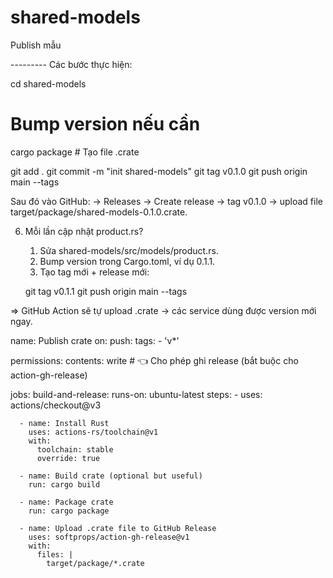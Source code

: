# shared-models
Publish mẫu

--------- Các bước thực hiện:

cd shared-models

# Bump version nếu cần
cargo package         # Tạo file .crate

git add .
git commit -m "init shared-models"
git tag v0.1.0
git push origin main --tags

Sau đó vào GitHub:
→ Releases → Create release → tag v0.1.0 → upload file target/package/shared-models-0.1.0.crate.

6. Mỗi lần cập nhật product.rs?
	1.	Sửa shared-models/src/models/product.rs.
	2.	Bump version trong Cargo.toml, ví dụ 0.1.1.
	3.	Tạo tag mới + release mới:

    git tag v0.1.1
    git push origin main --tags

=> GitHub Action sẽ tự upload .crate → các service dùng được version mới ngay.


name: Publish crate
on:
  push:
    tags:
      - 'v*'

permissions:
  contents: write  # 👈 Cho phép ghi release (bắt buộc cho action-gh-release)

jobs:
  build-and-release:
    runs-on: ubuntu-latest
    steps:
      - uses: actions/checkout@v3

      - name: Install Rust
        uses: actions-rs/toolchain@v1
        with:
          toolchain: stable
          override: true
          
      - name: Build crate (optional but useful)
        run: cargo build

      - name: Package crate
        run: cargo package

      - name: Upload .crate file to GitHub Release
        uses: softprops/action-gh-release@v1
        with:
          files: |
            target/package/*.crate